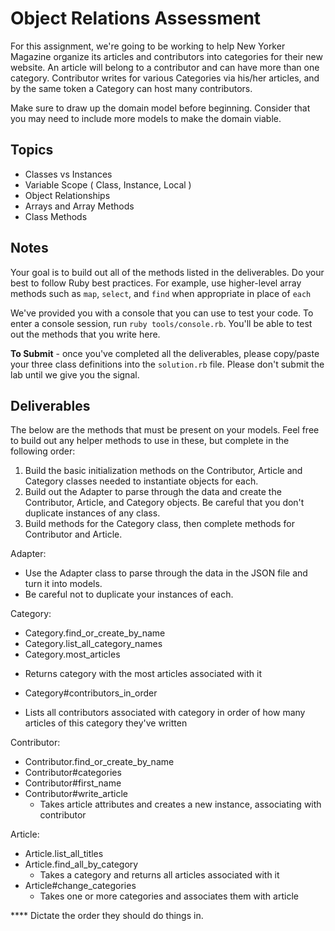 # Object Relations Assessment

For this assignment, we're going to be working to help New Yorker Magazine organize its articles and contributors into categories for their new website. An article will belong to a contributor and can have more than one category. Contributor writes for various Categories via his/her articles, and by the same token a Category can host many contributors.

Make sure to draw up the domain model before beginning. Consider that you may need to include more models to make the domain viable.

## Topics

+ Classes vs Instances
+ Variable Scope ( Class, Instance, Local )
+ Object Relationships
+ Arrays and Array Methods
+ Class Methods

## Notes

Your goal is to build out all of the methods listed in the deliverables. Do your best to follow Ruby best practices. For example, use higher-level array methods such as `map`, `select`, and `find` when appropriate in place of `each`

We've provided you with a console that you can use to test your code. To enter a console session, run `ruby tools/console.rb`. You'll be able to test out the methods that you write here.

**To Submit** - once you've completed all the deliverables, please copy/paste your three class definitions into the `solution.rb` file. Please don't submit the lab until we give you the signal.

## Deliverables
The below are the methods that must be present on your models. Feel free to build out any helper methods to use in these, but complete in the following order:
1. Build the basic initialization methods on the Contributor, Article and Category classes needed to instantiate objects for each.
2. Build out the Adapter to parse through the data and create the Contributor, Article, and Category objects. Be careful that you don't duplicate instances of any class.
3. Build methods for the Category class, then complete methods for Contributor and Article.

Adapter:
- Use the Adapter class to parse through the data in the JSON file and turn it into models.
- Be careful not to duplicate your instances of each.

Category:
- Category.find_or_create_by_name
- Category.list_all_category_names
- Category.most_articles
+ Returns category with the most articles associated with it
- Category#contributors_in_order
+ Lists all contributors associated with category in order of how many articles of this category they've written

Contributor:
- Contributor.find_or_create_by_name
- Contributor#categories
- Contributor#first_name
- Contributor#write_article
  + Takes article attributes and creates a new instance, associating with contributor

Article:
- Article.list_all_titles
- Article.find_all_by_category
  + Takes a category and returns all articles associated with it
- Article#change_categories
  + Takes one or more categories and associates them with article



**** Dictate the order they should do things in.
